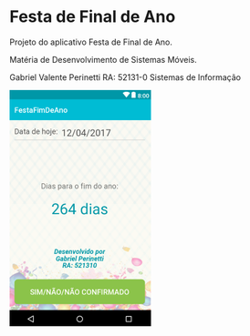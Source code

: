 # Festa de Final de Ano

Projeto do aplicativo Festa de Final de Ano.

Matéria de Desenvolvimento de Sistemas Móveis.

Gabriel Valente Perinetti
RA: 52131-0
Sistemas de Informação


[![](https://github.com/gaperinetti/Projeto_FestaFimDeAno/blob/master/app.png)](https://github.com/gaperinetti/Projeto_FestaFimDeAno/blob/master/app.png)
